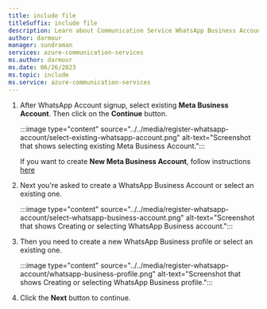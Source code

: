 ```yaml
---
title: include file
titleSuffix: include file
description: Learn about Communication Service WhatsApp Business Accounts concepts.
author: darmour
manager: sundraman
services: azure-communication-services
ms.author: darmour
ms.date: 06/26/2023
ms.topic: include
ms.service: azure-communication-services
---
```


 1. After WhatsApp Account signup, select existing **Meta Business Account**. Then click on the **Continue** button.

    :::image type="content" source="../../media/register-whatsapp-account/select-existing-whatsapp-account.png" alt-text="Screenshot that shows selecting existing Meta Business Account.":::

    If you want to create **New Meta Business Account**, follow instructions [here](#create-new-meta-business-account)

2. Next you're asked to create a WhatsApp Business Account or select an existing one.

    :::image type="content" source="../../media/register-whatsapp-account/select-whatsapp-business-account.png" alt-text="Screenshot that shows Creating or selecting WhatsApp Business account.":::

3. Then you need to create a new WhatsApp Business profile or select an existing one.

    :::image type="content" source="../../media/register-whatsapp-account/whatsapp-business-profile.png" alt-text="Screenshot that shows Creating or selecting WhatsApp Business profile.":::

4. Click the **Next** button to continue.

